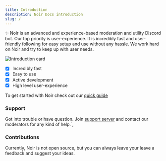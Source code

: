 ```yaml
---
title: Introduction
description: Noir Docs introduction
slug: /
---
```


✨ Noir is an advanced and experience-based moderation and utility Discord bot. Our top priority is user-experience. It is incredibly fast and user-friendly following for easy setup and use without any hassle. We work hard on Noir and try to keep up with user needs.

![Introduction card](https://i.imgur.com/FZmErNX.png)

- [x] Incredibly fast
- [x] Easy to use
- [x] Active development
- [x] High level user-experience

To get started with Noir check out our [quick guide](quick-guide)

### Support

Got into trouble or have question. Join [support server](https://discord.gg/n4ywtU3F3p) and contact our moderators for any kind of help.`,

### Contributions

Currently, Noir is not open source, but you can always leave your leave a feedback and suggest your ideas.
